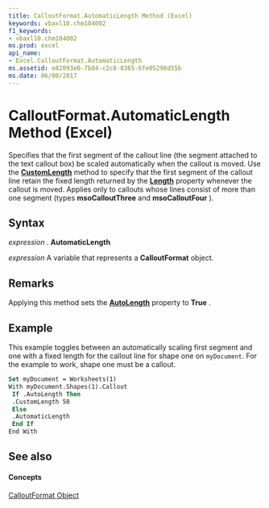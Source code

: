 ```yaml
---
title: CalloutFormat.AutomaticLength Method (Excel)
keywords: vbaxl10.chm104002
f1_keywords:
- vbaxl10.chm104002
ms.prod: excel
api_name:
- Excel.CalloutFormat.AutomaticLength
ms.assetid: e82093e0-7b84-c2c8-8365-6fe05298d55b
ms.date: 06/08/2017
---
```



# CalloutFormat.AutomaticLength Method (Excel)

Specifies that the first segment of the callout line (the segment attached to the text callout box) be scaled automatically when the callout is moved. Use the  **[CustomLength](calloutformat-customlength-method-excel.md)** method to specify that the first segment of the callout line retain the fixed length returned by the **[Length](calloutformat-length-property-excel.md)** property whenever the callout is moved. Applies only to callouts whose lines consist of more than one segment (types **msoCalloutThree** and **msoCalloutFour** ).


## Syntax

 _expression_ . **AutomaticLength**

 _expression_ A variable that represents a **CalloutFormat** object.


## Remarks

Applying this method sets the  **[AutoLength](calloutformat-autolength-property-excel.md)** property to **True** .


## Example

This example toggles between an automatically scaling first segment and one with a fixed length for the callout line for shape one on  `myDocument`. For the example to work, shape one must be a callout.


```vb
Set myDocument = Worksheets(1) 
With myDocument.Shapes(1).Callout 
 If .AutoLength Then 
 .CustomLength 50 
 Else 
 .AutomaticLength 
 End If 
End With
```


## See also


#### Concepts


[CalloutFormat Object](calloutformat-object-excel.md)

